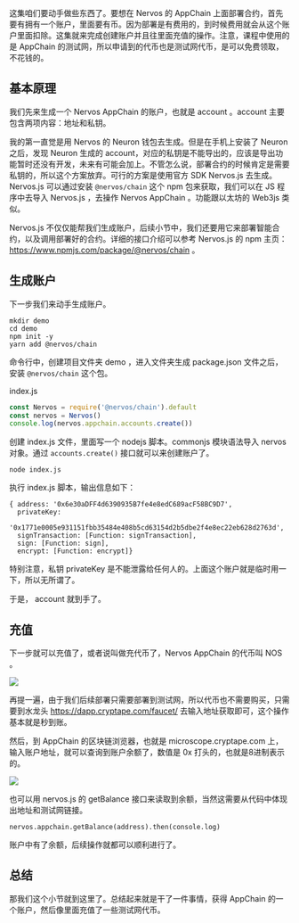 这集咱们要动手做些东西了。要想在 Nervos 的 AppChain 上面部署合约，首先要有拥有一个账户，里面要有币。因为部署是有费用的，到时候费用就会从这个账户里面扣除。这集就来完成创建账户并且往里面充值的操作。注意，课程中使用的是 AppChain 的测试网，所以申请到的代币也是测试网代币，是可以免费领取，不花钱的。

## 基本原理

我们先来生成一个 Nervos AppChain 的账户，也就是 account 。account 主要包含两项内容：地址和私钥。

我的第一直觉是用 Nervos 的 Neuron 钱包去生成。但是在手机上安装了 Neuron 之后，发现 Neuron 生成的 account，对应的私钥是不能导出的，应该是导出功能暂时还没有开发，未来有可能会加上。不管怎么说，部署合约的时候肯定是需要私钥的，所以这个方案放弃。可行的方案是使用官方 SDK Nervos.js 去生成。Nervos.js 可以通过安装 `@nervos/chain` 这个 npm 包来获取，我们可以在 JS 程序中去导入 Nervos.js ，去操作 Nervos AppChain 。功能跟以太坊的 Web3js 类似。

Nervos.js 不仅仅能帮我们生成账户，后续小节中，我们还要用它来部署智能合约，以及调用部署好的合约。详细的接口介绍可以参考 Nervos.js 的 npm 主页：https://www.npmjs.com/package/@nervos/chain 。

## 生成账户

下一步我们来动手生成账户。

```
mkdir demo
cd demo
npm init -y
yarn add @nervos/chain
```

命令行中，创建项目文件夹 demo ，进入文件夹生成 package.json 文件之后，安装 `@nervos/chain` 这个包。

index.js

```js
const Nervos = require('@nervos/chain').default
const nervos = Nervos()
console.log(nervos.appchain.accounts.create())
```

创建 index.js 文件，里面写一个 nodejs 脚本。commonjs 模块语法导入 nervos 对象。通过 `accounts.create()` 接口就可以来创建账户了。

```
node index.js
```

执行 index.js 脚本，输出信息如下：

```
{ address: '0x6e30aDFF4d6390935B7fe4e8edC689acF58BC9D7',
  privateKey:
   '0x1771e0005e931151fbb35484e408b5cd63154d2b5dbe2f4e8ec22eb628d2763d',
  signTransaction: [Function: signTransaction],
  sign: [Function: sign],
  encrypt: [Function: encrypt]}
```

特别注意，私钥 privateKey 是不能泄露给任何人的。上面这个账户就是临时用一下，所以无所谓了。

于是， account 就到手了。

## 充值

下一步就可以充值了，或者说叫做充代币了，Nervos AppChain 的代币叫 NOS 。


![](https://img.haoqicat.com/2018091201.jpg)

再提一遍，由于我们后续部署只需要部署到测试网，所以代币也不需要购买，只需要到水龙头 https://dapp.cryptape.com/faucet/ 去输入地址获取即可，这个操作基本就是秒到账。

然后，到 AppChain 的区块链浏览器，也就是 microscope.cryptape.com 上，输入账户地址，就可以查询到账户余额了，数值是 0x 打头的，也就是8进制表示的。

![](https://img.haoqicat.com/2018091202.jpg)


也可以用 nervos.js 的 getBalance 接口来读取到余额，当然这需要从代码中体现出地址和测试网链接。

```
nervos.appchain.getBalance(address).then(console.log)
```

账户中有了余额，后续操作就都可以顺利进行了。

## 总结

那我们这个小节就到这里了。总结起来就是干了一件事情，获得 AppChain 的一个账户，然后像里面充值了一些测试网代币。
